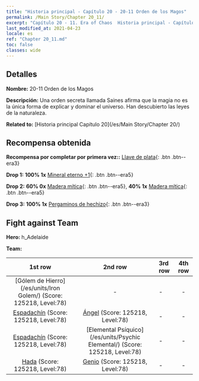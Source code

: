```yaml
---
title: "Historia principal - Capítulo 20 - 20-11 Orden de los Magos"
permalink: /Main Story/Chapter 20_11/
excerpt: "Capítulo 20 - 11. Era of Chaos  Historia principal - Capítulo 20_11. 20-11 Orden de los Magos"
last_modified_at: 2021-04-23
locale: es
ref: "Chapter 20_11.md"
toc: false
classes: wide
---
```


## Detalles

 **Nombre:** 20-11 Orden de los Magos

 **Descripción:** Una orden secreta llamada Saines afirma que la magia no es la única forma de explicar y dominar el universo. Han descubierto las leyes de la naturaleza.

 **Related to:** [Historia principal Capítulo 20](/es/Main Story/Chapter 20/)

## Recompensa obtenida

 **Recompensa por completar por primera vez::** [Llave de plata](/ItemsES/con_693/){: .btn .btn--era3}

 **Drop 1:** **100% 1x** [Mineral eterno +1](/ItemsES/mat_68/){: .btn .btn--era5}

 **Drop 2:** **60% 0x** [Madera mítica](/ItemsES/mat_62/){: .btn .btn--era5}, **40% 1x** [Madera mítica](/ItemsES/mat_62/){: .btn .btn--era5}

 **Drop 3:** **100% 1x** [Pergaminos de hechizo](/ItemsES/con_694/){: .btn .btn--era3}


## Fight against Team
 **Hero:** h_Adelaide

 **Team:**


  | 1st row | 2nd row | 3rd row | 4th row |
  |:----:|:----:|:----|:----:|
  | [Gólem de Hierro](/es/units/Iron Golem/) (Score: 125218, Level:78)  | - | - | - |
  | [Espadachín](/es/units/Swordsman/) (Score: 125218, Level:78)  | [Ángel](/es/units/Angel/) (Score: 125218, Level:78)  | - | - |
  | [Espadachín](/es/units/Swordsman/) (Score: 125218, Level:78)  | [Elemental Psíquico](/es/units/Psychic Elemental/) (Score: 125218, Level:78)  | - | - |
  | [Hada](/es/units/Sprite/) (Score: 125218, Level:78)  | [Genio](/es/units/Genie/) (Score: 125218, Level:78)  | - | - |


